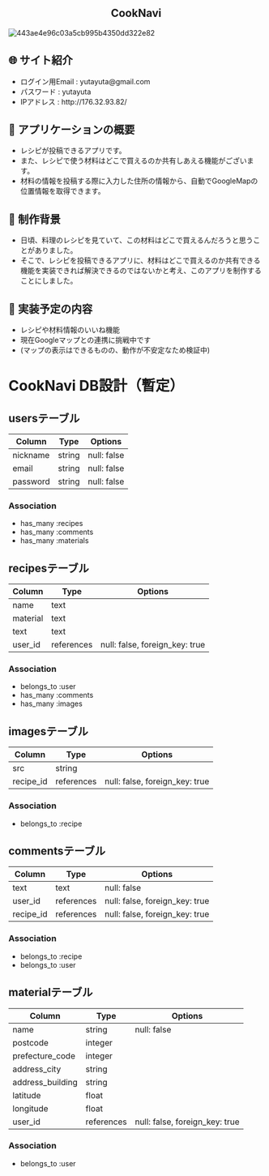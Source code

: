 <h2 align="center">CookNavi</h2>

![443ae4e96c03a5cb995b4350dd322e82](https://user-images.githubusercontent.com/66116053/89136208-78058280-d56d-11ea-8d75-f5f2fbd31fd5.jpg)

## :globe_with_meridians: サイト紹介
<ul>
  <li>ログイン用Email : yutayuta@gmail.com</li>
  <li>パスワード : yutayuta</li>
  <li>IPアドレス : http://176.32.93.82/</li>
</ul>

## :link: アプリケーションの概要
<ul>
  <li>レシピが投稿できるアプリです。</li>
  <li>また、レシピで使う材料はどこで買えるのか共有しあえる機能がございます。</li>
  <li>材料の情報を投稿する際に入力した住所の情報から、自動でGoogleMapの位置情報を取得できます。</li>
</ul>

## :link: 制作背景
<ul>
  <li>日頃、料理のレシピを見ていて、この材料はどこで買えるんだろうと思うことがありました。</li>
  <li>そこで、レシピを投稿できるアプリに、材料はどこで買えるのか共有できる機能を実装できれば解決できるのではないかと考え、このアプリを制作することにしました。</li>
</ul>

## :link: 実装予定の内容
<ul>
  <li>レシピや材料情報のいいね機能</li>
  <li>現在Googleマップとの連携に挑戦中です</li>
  <li>(マップの表示はできるものの、動作が不安定なため検証中)</li>
</ul>

# CookNavi DB設計（暫定）
## usersテーブル
|Column|Type|Options|
|------|----|-------|
|nickname|string|null: false|
|email|string|null: false|
|password|string|null: false|
### Association
- has_many :recipes
- has_many :comments
- has_many :materials

## recipesテーブル
|Column|Type|Options|
|------|----|-------|
|name|text||
|material|text||
|text|text||
|user_id|references|null: false, foreign_key: true|
### Association
- belongs_to :user
- has_many :comments
- has_many :images

## imagesテーブル
|Column|Type|Options|
|------|----|-------|
|src|string||
|recipe_id|references|null: false, foreign_key: true|
### Association
- belongs_to :recipe

## commentsテーブル
|Column|Type|Options|
|------|----|-------|
|text|text|null: false|
|user_id|references|null: false, foreign_key: true|
|recipe_id|references|null: false, foreign_key: true|
### Association
- belongs_to :recipe
- belongs_to :user

## materialテーブル
|Column|Type|Options|
|------|----|-------|
|name|string|null: false|
|postcode|integer||
|prefecture_code|integer||
|address_city|string||
|address_building|string||
|latitude|float||
|longitude|float||
|user_id|references|null: false, foreign_key: true|
### Association
- belongs_to :user